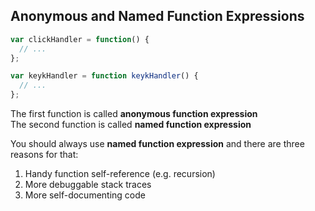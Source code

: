 ## Anonymous and Named Function Expressions

```js
var clickHandler = function() {
  // ...
};

var keykHandler = function keykHandler() {
  // ...
};
```

The first function is called **anonymous function expression**  
The second function is called **named function expression**

You should always use **named function expression** and there are three reasons for that:

1.  Handy function self-reference (e.g. recursion)
2.  More debuggable stack traces
3.  More self-documenting code

